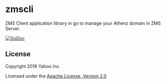 zmscli
======

ZMS Client application library in go to manage your Athenz domain in ZMS Server.

[![GoDoc](https://godoc.org/github.com/AthenZ/athenz/libs/go/zmscli?status.svg)](https://godoc.org/github.com/Athenz/athenz/libs/go/zmscli)

## License

Copyright 2016 Yahoo Inc.

Licensed under the [Apache License, Version 2.0](http://www.apache.org/licenses/LICENSE-2.0)

